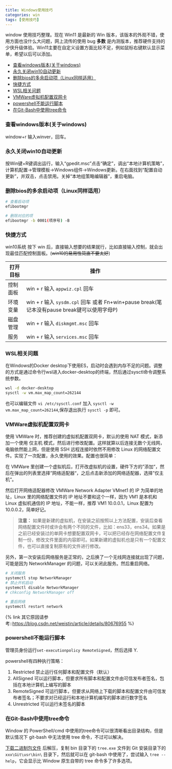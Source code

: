 ```yaml
---
title: Windows使用技巧
categories: win
tags: [使用技巧]
---
```


window 使用技巧整理。现在 Win11 是最新的 Win 版本，该版本的外观不错，使用方面也没什么大问题，网上流传的使用 bug **多数** 是内测版本，推荐硬件支持的少侠升级体验。Win11主要在自定义设置方面比较不足，例如鼠标右键默认显示菜单，希望以后可以添加。

<!-- more -->

<!-- @import "[TOC]" {cmd="toc" depthFrom=2 depthTo=6 orderedList=true} -->

<!-- code_chunk_output -->

- [查看windows版本(关于windows)](#查看windows版本关于windows)
- [永久关闭win10自动更新](#永久关闭win10自动更新)
- [删除bios的多余启动项（Linux同样适用）](#删除bios的多余启动项linux同样适用)
- [快捷方式](#快捷方式)
- [WSL相关问题](#wsl相关问题)
- [VMWare虚拟机配置双网卡](#vmware虚拟机配置双网卡)
- [powershell不能运行脚本](#powershell不能运行脚本)
- [在Git-Bash中使用tree命令](#在git-bash中使用tree命令)

<!-- /code_chunk_output -->

### 查看windows版本(关于windows)

window+r   输入winver，回车。

### 永久关闭win10自动更新

按Win键+R键调出运行，输入“gpedit.msc”点击“确定”，调出“本地计算机策略”，计算机配置→管理模板→Windows组件→Windows更新。在右面找到“配置自动更新”，并双击，点击禁用。关掉“本地组策略编辑器”，重启电脑。

### 删除bios的多余启动项（Linux同样适用）

```bash
# 查看启动项
efibootmgr

# 删除对应的项
efibootmgr -b 0001(项序号) -B
```

### 快捷方式

win10系统 按下 win 后，直接输入想要的结果就行，比如直接输入控制，就会出现最佳匹配控制面板。(~~win10的易用性简直不要太好~~)

|打开目标|操作|
|--|--|
|控制面板|win + r 输入 `appwiz.cpl` 回车|
|环境变量|win + r 输入 `sysdm.cpl` 回车 或者 Fn+win+pause break(笔记本没有pause break键可以使用字母P)|
|磁盘管理|win + r 输入 `diskmgmt.msc` 回车|
|服务|win + r 输入 `services.msc` 回车|

### WSL相关问题

在Windows的Docker desktop下使用ES，启动时会遇到内存不足的问题。调整的方式是通过命令行wsl进入docker-desktop的终端，然后通过sysctl命令调整系统参数。

```bash
wsl -d docker-desktop
sysctl -w vm.max_map_count=262144
```

也可以编辑文件 `vi /etc/sysctl.conf` 加入 `sysctl -w vm.max_map_count=262144`,保存退出执行 `sysctl -p` 即可。

### VMWare虚拟机配置双网卡

使用 VMWare 时，推荐创建的虚拟机配置双网卡，默认的使用 NAT 模式，新添加一个使用 仅主机 模式，然后进行修改配置。这样就算以后连接无数个无线网，电脑依然能上网，但是使用 SSH 远程连接时依然不用修改 Linux 的网络配置文件。实现了一次配置，永久使用的效果。配置也很简单：

在 VMWare 里创建一个虚拟机后，打开改虚拟机的设置，硬件下方的”添加“，然后在弹出的列表里选择”网络适配器“，之后点击新添加的网络适配器，选择”仅主机“。

然后打开网络适配器修改 VMWare Network Adapter VMnet1 的 IP 为简单的地址，Linux 里的网络配置文件的 IP 地址不要和这个一样，因为 VM1 是本机和 Linux 虚拟机通信的 IP 地址，不能一样，推荐 VM1 10.0.0.1，Linux 配置为 10.0.0.2，简单好记。

> **注意：** 如果是新建的虚拟机，在安装之前按照以上方法配置，安装后查看网络配置文件时或许会有两个不同的文件，比如：ens33，ens34。如果是之前已经安装过的单网卡想要配置双网卡，可以把已经存在网络配置文件复制一份，修改文件里面的内容即可。如果新建的虚拟机也是只有一个配置文件，也可以直接复制原有的文件进行修改。

另外，第一次安装后网络服务是正常的，之后换了一个无线网连接就出现了问题，可能是因为 NetworkManager 的问题，可以关闭此服务。然后重启网络。

```bash
# 关闭服务
systemctl stop NetworkManager
# 禁止开机启动
systemctl disable NetworkManager
# chkconfig NetworkManager off

# 重启网络
systemctl restart network
```

{% link 其它原因请参考::https://blog.csdn.net/weistin/article/details/80676955 %}

### powershell不能运行脚本

管理员身份运行`set-executionpolicy RemoteSigned`，然后选择 Y.

powershell有四种执行策略：

1. Restricted 禁止运行任何脚本和配置文件（默认）
2. AllSigned 可以运行脚本，但要求所有脚本和配置文件由可信发布者签名，包括在本地计算机上编写的脚本
3. RemoteSigned 可运行脚本，但要求从网络上下载的脚本和配置文件由可信发布者签名；不要求对已经运行和本地计算机编写的脚本进行数字签名
4. Unrestricted 可以运行未签名的脚本

### 在Git-Bash中使用tree命令

Window 的 PowerShell/cmd 中使用的tree命令可以很清晰看出目录结构，但是默认情况下 git-bash 中无法使用 tree 命令，不过可以解决。

[下载二进制包文件](http://gnuwin32.sourceforge.net/packages/tree.htm) 后解压，复制 bin 目录下的 `tree.exe` 文件到 Git 安装目录下的 `xxx\Git\usr\bin\` 目录下，然后就可以在 git-bash 中使用了，尝试输入 `tree --help`，它会显示比 Window 原生自带的 tree 命令多了许多选项。
